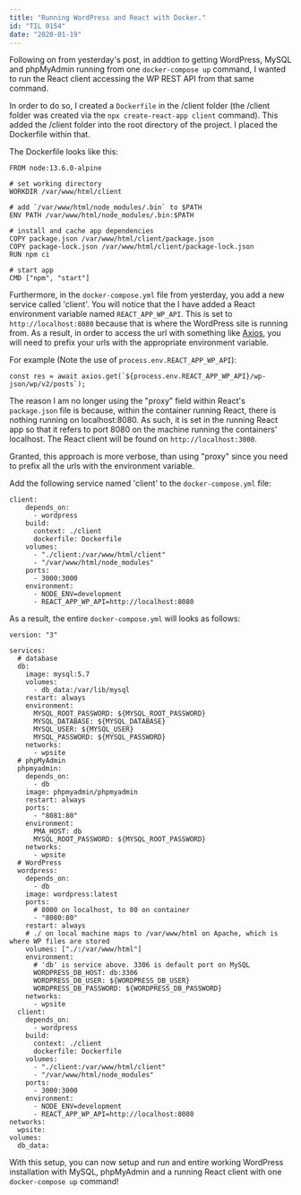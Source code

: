 ```yaml
---
title: "Running WordPress and React with Docker."
id: "TIL 0154"
date: "2020-01-19"
---
```


Following on from yesterday's post, in addtion to getting WordPress, MySQL and phpMyAdmin running from one `docker-compose up` command, I wanted to run the React client accessing the WP REST API from that same command.

In order to do so, I created a `Dockerfile` in the /client folder (the /client folder was created via the `npx create-react-app client` command).  This added the /client folder into the root directory of the project. I placed the Dockerfile within that. 

The Dockerfile looks like this: 

```
FROM node:13.6.0-alpine

# set working directory
WORKDIR /var/www/html/client

# add `/var/www/html/node_modules/.bin` to $PATH
ENV PATH /var/www/html/node_modules/.bin:$PATH

# install and cache app dependencies
COPY package.json /var/www/html/client/package.json
COPY package-lock.json /var/www/html/client/package-lock.json
RUN npm ci

# start app
CMD ["npm", "start"]
```

Furthermore, in the `docker-compose.yml` file from yesterday, you add a new service called 'client'. You will notice that the I have added a React environment variable named `REACT_APP_WP_API`. This is set to `http://localhost:8080` because that is where the WordPress site is running from. As a result, in order to access the url with something like [Axios](https://github.com/axios/axios), you will need to prefix your urls with the appropriate environment variable. 

For example (Note the use of `process.env.REACT_APP_WP_API`): 

```
const res = await axios.get(`${process.env.REACT_APP_WP_API}/wp-json/wp/v2/posts`);
```

The reason I am no longer using the "proxy" field within React's `package.json` file is because, within the container running React, there is nothing running on localhost:8080. As such, it is set in the running React app so that it refers to port 8080 on the machine running the containers' localhost. The React client will be found on `http://localhost:3000`.

Granted, this approach is more verbose, than using "proxy" since you need to prefix all the urls with the environment variable. 

Add the following service named 'client' to the `docker-compose.yml` file:

```
client:
    depends_on:
      - wordpress
    build:
      context: ./client
      dockerfile: Dockerfile
    volumes:
      - "./client:/var/www/html/client"
      - "/var/www/html/node_modules"
    ports:
      - 3000:3000
    environment:
      - NODE_ENV=development
      - REACT_APP_WP_API=http://localhost:8080
```


As a result, the entire `docker-compose.yml` will looks as follows: 

```
version: "3"

services:
  # database
  db:
    image: mysql:5.7
    volumes:
      - db_data:/var/lib/mysql
    restart: always
    environment:
      MYSQL_ROOT_PASSWORD: ${MYSQL_ROOT_PASSWORD}
      MYSQL_DATABASE: ${MYSQL_DATABASE}
      MYSQL_USER: ${MYSQL_USER}
      MYSQL_PASSWORD: ${MYSQL_PASSWORD}
    networks:
      - wpsite
  # phpMyAdmin
  phpmyadmin:
    depends_on:
      - db
    image: phpmyadmin/phpmyadmin
    restart: always
    ports:
      - "8081:80"
    environment:
      PMA_HOST: db
      MYSQL_ROOT_PASSWORD: ${MYSQL_ROOT_PASSWORD}
    networks:
      - wpsite
  # WordPress
  wordpress:
    depends_on:
      - db
    image: wordpress:latest
    ports:
      # 8000 on localhost, to 80 on container
      - "8080:80"
    restart: always
    # ./ on local machine maps to /var/www/html on Apache, which is where WP files are stored
    volumes: ["./:/var/www/html"]
    environment:
      # 'db' is service above. 3306 is default port on MySQL
      WORDPRESS_DB_HOST: db:3306
      WORDPRESS_DB_USER: ${WORDPRESS_DB_USER}
      WORDPRESS_DB_PASSWORD: ${WORDPRESS_DB_PASSWORD}
    networks:
      - wpsite
  client:
    depends_on:
      - wordpress
    build:
      context: ./client
      dockerfile: Dockerfile
    volumes:
      - "./client:/var/www/html/client"
      - "/var/www/html/node_modules"
    ports:
      - 3000:3000
    environment:
      - NODE_ENV=development
      - REACT_APP_WP_API=http://localhost:8080
networks:
  wpsite:
volumes:
  db_data:

```

With this setup, you can now setup and run and entire working WordPress installation with MySQL, phpMyAdmin and a running React client with one `docker-compose up` command! 